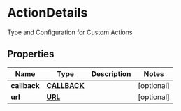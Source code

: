 

# ActionDetails

Type and Configuration for Custom Actions

## Properties

| Name | Type | Description | Notes |
|------------ | ------------- | ------------- | -------------|
|**callback** | [**CALLBACK**](CALLBACK.md) |  |  [optional] |
|**url** | [**URL**](URL.md) |  |  [optional] |




